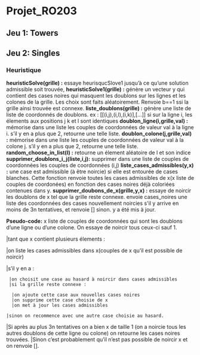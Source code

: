 Projet_RO203
=================
 ## Jeu 1: Towers
 ## Jeu 2: Singles
  ### Heuristique
**heuristicSolve(grille) :** essaye heurisqucSlove1 jusqu’à ce qu’une solution admissible soit trouvée,
**heuristicSolve1(grille) :** génère un vecteur y qui contient des cases noires qui masquent les doublons  sur les lignes et les colones de la grille. Les choix sont faits aléatoirement. Renvoie b==1 ssi la grille ainsi trouvée est connexe.
**liste_doublons(grille) :** génère une liste de liste de coordonnés de doublons. ex : [[(i,j),(i,l),(i,k)],[…]] si sur la ligne i, les élements aux positions j k et l sont identiques
**doublon_ligne(i,grille,val) :** mémorise dans une liste les couples de coordonnées de valeur val à la ligne i. s’il y en a plus que 2, retourne une telle liste.
**doublon_colone(j,grille,val) :** mémorise dans une liste les couples de coordonnées de valeur val à la colone j. s’il y en a plus que 2, retourne une telle liste.
**random_choose_in_list(l) :** retourne un élement aléatoire de l et son indice
**supprimer_doublons_i_j(liste,i,j):** supprimer dans une liste de couples de coordonnées les couples de coordonnées (i,j)
**liste_cases_admissibles(y,x) :** une case est admissible (à être noircie) si elle est entourée de cases blanches. Cette fonction renvoie toutes les cases admissibles de x(x liste de couples de coordonées) en fonction des cases noires déjà coloriées contenues dans y.
**supprimer_doubons_de_x(grille,y,x) :** essaye de noircir les doublons de x tel que la grille reste connexe. envoie cases_noires une liste des coordonnées des cases nouvellement noircies s'il y arrive en moins de 3n tentatives, et renvoie [] sinon. y a été mis à jour.

**Pseudo-code:**
x liste de couples de coordonnées qui sont les doublons d’une ligne ou d’une colone. On essaye de noircir tous ceux-ci sauf 1.

 |tant que x contient plusieurs élements :
 
   |on liste les cases admissibles dans x(couples de x qu’il est possible de noircir)
   
   |s’il y en a :
   
     |on choisit une case au hasard à noircir dans cases admissibles
     |si la grille reste connexe :
     
      |on ajoute cette case aux nouvelles cases noires
      |on supprime cette case choisie de x
      |on met à jour les cases admissibles
      
    |sinon on recommence avec une autre case choisie au hasard.
    
 |Si après au plus 3n tentatives on a bien x de taille 1 (on a noircie tous les autres doublons de cette ligne ou colone) on retourne les cases noires trouvées. 
 |Sinon c’est probablement qu’il n’est pas possible de noircir x et on renvoie [].

